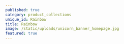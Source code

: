 ```yaml
---
published: true
category: product_collections
unique_id: Rainbow
title: Rainbow
image: /static/uploads/unicorn_banner_homepage.jpg
featured: true
---
```


